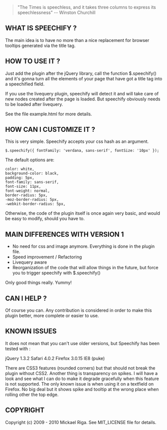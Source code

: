 > "The Times is speechless, and it takes three columns to express its speechlessness" -- Winston Churchill

WHAT IS SPEECHIFY ?
-------------------

The main idea is to have no more than a nice replacement for browser tooltips generated via the title tag.

HOW TO USE IT ?
---------------

Just add the plugin after the jQuery library, call the function $.speechify() and it's gonna turn all the elements of your page that have got a title tag into a speechified field.

If you use the livequery plugin, speechify will detect it and will take care of new nodes created after the page is loaded. But speechify obviously needs to be loaded after livequery.

See the file example.html for more details.

HOW CAN I CUSTOMIZE IT ?
------------------------

This is very simple. Speechify accepts your css hash as an argument.

 	$.speechify({ fontFamily: 'verdana, sans-serif', fontSize: '10px' });

The default options are:

	color: white, 
	background-color: black, 
	padding: 5px, 
	font-family: sans-serif, 
	font-size: 11px, 
	font-weight: normal,
	border-radius: 5px, 
	-moz-border-radius: 5px, 
	-webkit-border-radius: 5px,

Otherwise, the code of the plugin itself is once again very basic, and would be easy to modify, should you have to.

MAIN DIFFERENCES WITH VERSION 1
-------------------------------

* No need for css and image anymore. Everything is done in the plugin file.
* Speed improvement / Refactoring
* Livequery aware
* Reorganization of the code that will allow things in the future, but force you to trigger speechify with $.speechify()

Only good things really. Yummy!

CAN I HELP ?
------------

Of course you can. Any contribution is considered in order to make this plugin better, more complete or easier to use.

KNOWN ISSUES
------------

It does not mean that you can't use older versions, but Speechify has been tested with :

jQuery 1.3.2
Safari 4.0.2
Firefox 3.0.15
IE8 (puke)

There are CSS3 features (rounded corners) but that should not break the plugin without CSS2.
Another thing is transparency on spikes. I will have a look and see what I can do to make it degrade gracefully when this feature is not supported.
The only known issue is when using it on a textfield on Firefox. No big deal but it shows spike and tooltip at the wrong place when rolling other the top edge. 

COPYRIGHT
---------

Copyright (c) 2009 - 2010 Mickael Riga. See MIT_LICENSE file for details.
